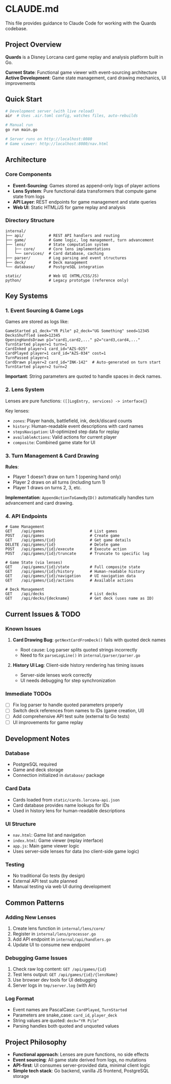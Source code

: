 # CLAUDE.md

This file provides guidance to Claude Code for working with the Quards codebase.

## Project Overview

**Quards** is a Disney Lorcana card game replay and analysis platform built in Go.

**Current State**: Functional game viewer with event-sourcing architecture
**Active Development**: Game state management, card drawing mechanics, UI improvements

## Quick Start

```bash
# Development server (with live reload)
air  # Uses .air.toml config, watches files, auto-rebuilds

# Manual run
go run main.go

# Server runs on http://localhost:8080
# Game viewer: http://localhost:8080/nav.html
```

## Architecture

### Core Components

- **Event-Sourcing**: Games stored as append-only logs of player actions
- **Lens System**: Pure functional data transformers that compute game state from logs
- **API Layer**: REST endpoints for game management and state queries
- **Web UI**: Static HTML/JS for game replay and analysis

### Directory Structure

```
internal/
├── api/           # REST API handlers and routing
├── game/          # Game logic, log management, turn advancement  
├── lens/          # State computation system
│   ├── core/      # Core lens implementations
│   └── services/  # Card database, caching
├── parser/        # Log parsing and event structures
├── deck/          # Deck management
└── database/      # PostgreSQL integration

static/            # Web UI (HTML/CSS/JS)
python/            # Legacy prototype (reference only)
```

## Key Systems

### 1. Event Sourcing & Game Logs

Games are stored as logs like:
```
GameStarted p1_deck="YR Pile" p2_deck="UG Something" seed=12345
DecksShuffled seed=12345
OpeningHandsDrawn p1="card1,card2,..." p2="card3,card4,..."
TurnStarted player=1 turn=1
CardInked player=1 card_id="AZS-025"
CardPlayed player=1 card_id="AZS-034" cost=1
TurnPassed player=1
CardDrawn player=2 card_id="INK-142"  # Auto-generated on turn start
TurnStarted player=2 turn=2
```

**Important**: String parameters are quoted to handle spaces in deck names.

### 2. Lens System

Lenses are pure functions: `([]LogEntry, services) -> interface{}`

Key lenses:
- `zones`: Player hands, battlefield, ink, deck/discard counts
- `history`: Human-readable event descriptions with card names  
- `stepsNavigation`: UI-optimized step data for replay
- `availableActions`: Valid actions for current player
- `composite`: Combined game state for UI

### 3. Turn Management & Card Drawing

**Rules**:
- Player 1 doesn't draw on turn 1 (opening hand only)
- Player 2 draws on all turns (including turn 1)  
- Player 1 draws on turns 2, 3, etc.

**Implementation**: `AppendActionToGameByID()` automatically handles turn advancement and card drawing.

### 4. API Endpoints

```
# Game Management
GET    /api/games                    # List games
POST   /api/games                    # Create game
GET    /api/games/{id}               # Get game details
DELETE /api/games/{id}               # Delete game
POST   /api/games/{id}/execute       # Execute action
POST   /api/games/{id}/truncate      # Truncate to specific log

# Game State (via lenses)
GET    /api/games/{id}/state         # Full composite state
GET    /api/games/{id}/history       # Human-readable history
GET    /api/games/{id}/navigation    # UI navigation data
GET    /api/games/{id}/actions       # Available actions

# Deck Management  
GET    /api/decks                    # List decks
GET    /api/decks/{deckname}         # Get deck (uses name as ID)
```

## Current Issues & TODO

### Known Issues
1. **Card Drawing Bug**: `getNextCardFromDeck()` fails with quoted deck names
   - Root cause: Log parser splits quoted strings incorrectly
   - Need to fix `parseLogLine()` in `internal/parser/parser.go`

2. **History UI Lag**: Client-side history rendering has timing issues
   - Server-side lenses work correctly
   - UI needs debugging for step synchronization

### Immediate TODOs
- [ ] Fix log parser to handle quoted parameters properly
- [ ] Switch deck references from names to IDs (game creation, UI)
- [ ] Add comprehensive API test suite (external to Go tests)
- [ ] UI improvements for game replay

## Development Notes

### Database
- PostgreSQL required
- Game and deck storage
- Connection initialized in `database/` package

### Card Data
- Cards loaded from `static/cards.lorcana-api.json`
- Card database provides name lookups for IDs
- Used in history lens for human-readable descriptions

### UI Structure
- `nav.html`: Game list and navigation
- `index.html`: Game viewer (replay interface)
- `app.js`: Main game viewer logic
- Uses server-side lenses for data (no client-side game logic)

### Testing
- No traditional Go tests (by design)
- External API test suite planned
- Manual testing via web UI during development

## Common Patterns

### Adding New Lenses
1. Create lens function in `internal/lens/core/`
2. Register in `internal/lens/processor.go`
3. Add API endpoint in `internal/api/handlers.go`
4. Update UI to consume new endpoint

### Debugging Game Issues
1. Check raw log content: `GET /api/games/{id}` 
2. Test lens output: `GET /api/games/{id}/{lensName}`
3. Use browser dev tools for UI debugging
4. Server logs in `tmp/server.log` (with Air)

### Log Format
- Event names are PascalCase: `CardPlayed`, `TurnStarted`
- Parameters are snake_case: `card_id`, `player_deck`
- String values are quoted: `deck="YR Pile"`
- Parsing handles both quoted and unquoted values

## Project Philosophy

- **Functional approach**: Lenses are pure functions, no side effects
- **Event sourcing**: All game state derived from logs, no mutations
- **API-first**: UI consumes server-provided data, minimal client logic
- **Simple tech stack**: Go backend, vanilla JS frontend, PostgreSQL storage